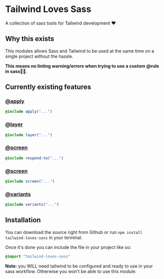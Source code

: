 # Tailwind Loves Sass

A collection of sass tools for Tailwind development ❤️

## Why this exists

This modules allows Sass and Tailwind to be used at the same time on a single project without the hassle.

**This means no linting warning/errors when trying to use a custom @rule in sass**🎉🎉.

## Currently existing features

### [@apply](doc/apply.md)

```scss
@include apply("...")
```

### [@layer](doc/layer.md)

```scss
@include layer("...")
```

### [@screen](doc/respond_to.md)

```scss
@include respond-to("...")
```

### [@screen](doc/screen.md)

```scss
@include screen("...")
```

### [@variants](doc/variants.md)

```scss
@include variants("...")
```

## Installation

You can download the source right from Github or run `npm install tailwind-loves-sass` in your terminal.

Once it's done you can include the file in your project like so:

```scss
@import "tailwind-loves-sass"
```

**Note:** you WILL need tailwind to be configured and ready to use in your sass workflow. Otherwise you won't be able to use this module.
